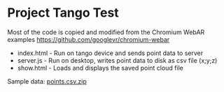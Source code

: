 # Project Tango Test
Most of the code is copied and modified from the Chromium WebAR examples https://github.com/googlevr/chromium-webar

* index.html - Run on tango device and sends point data to server
* server.js - Run on desktop, writes point data to disk as csv file (x;y;z)
* show.html - Loads and displays the saved point cloud file

Sample data: [points.csv.zip](https://github.com/pwambach/webar-point-cloud/files/1064914/points.csv.zip)
